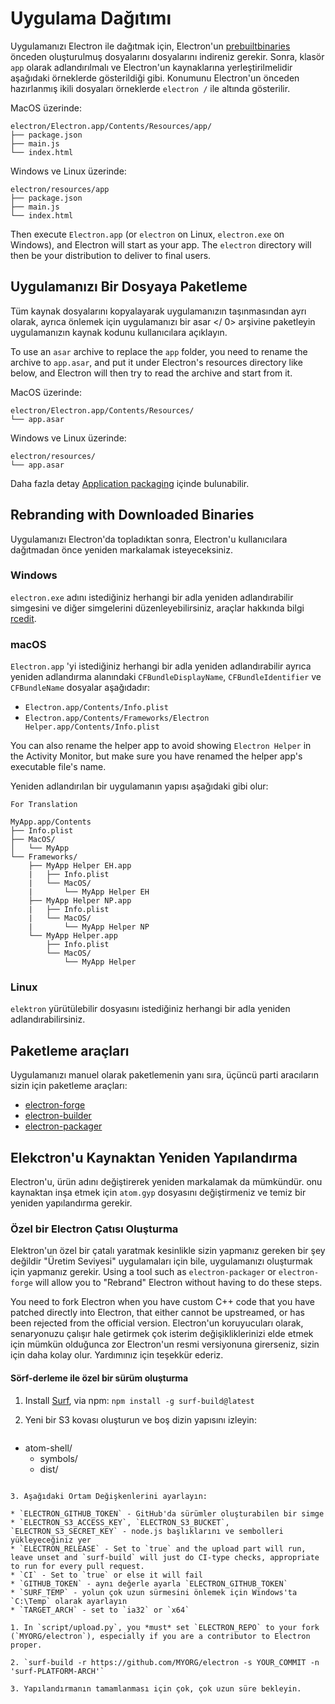 # Uygulama Dağıtımı

Uygulamanızı Electron ile dağıtmak için, Electron'un [prebuiltbinaries](https://github.com/electron/electron/releases) önceden oluşturulmuş dosyalarını dosyalarını indireniz gerekir. Sonra, klasör `app` olarak adlandırılmalı ve Electron'un kaynaklarına yerleştirilmelidir aşağıdaki örneklerde gösterildiği gibi. Konumunu Electron'un önceden hazırlanmış ikili dosyaları örneklerde `electron /` ile altında gösterilir.

MacOS üzerinde:

```text
electron/Electron.app/Contents/Resources/app/
├── package.json
├── main.js
└── index.html
```

Windows ve Linux üzerinde:

```text
electron/resources/app
├── package.json
├── main.js
└── index.html
```

Then execute `Electron.app` (or `electron` on Linux, `electron.exe` on Windows), and Electron will start as your app. The `electron` directory will then be your distribution to deliver to final users.

## Uygulamanızı Bir Dosyaya Paketleme

Tüm kaynak dosyalarını kopyalayarak uygulamanızın taşınmasından ayrı olarak, ayrıca önlemek için uygulamanızı bir  asar </ 0> arşivine paketleyin uygulamanızın kaynak kodunu kullanıcılara açıklayın.</p> 

To use an `asar` archive to replace the `app` folder, you need to rename the archive to `app.asar`, and put it under Electron's resources directory like below, and Electron will then try to read the archive and start from it.

MacOS üzerinde:

```text
electron/Electron.app/Contents/Resources/
└── app.asar
```

Windows ve Linux üzerinde:

```text
electron/resources/
└── app.asar
```

Daha fazla detay [Application packaging](application-packaging.md) içinde bulunabilir.

## Rebranding with Downloaded Binaries

Uygulamanızı Electron'da topladıktan sonra, Electron'u kullanıcılara dağıtmadan önce yeniden markalamak isteyeceksiniz.

### Windows

`electron.exe` adını istediğiniz herhangi bir adla yeniden adlandırabilir simgesini ve diğer simgelerini düzenleyebilirsiniz, araçlar hakkında bilgi [rcedit](https://github.com/atom/rcedit).

### macOS

`Electron.app` 'yi istediğiniz herhangi bir adla yeniden adlandırabilir ayrıca yeniden adlandırma alanındaki `CFBundleDisplayName`, `CFBundleIdentifier` ve `CFBundleName` dosyalar aşağıdadır:

* `Electron.app/Contents/Info.plist`
* `Electron.app/Contents/Frameworks/Electron Helper.app/Contents/Info.plist`

You can also rename the helper app to avoid showing `Electron Helper` in the Activity Monitor, but make sure you have renamed the helper app's executable file's name.

Yeniden adlandırılan bir uygulamanın yapısı aşağıdaki gibi olur:

```text
For Translation

MyApp.app/Contents
├── Info.plist
├── MacOS/
│   └── MyApp
└── Frameworks/
    ├── MyApp Helper EH.app
    |   ├── Info.plist
    |   └── MacOS/
    |       └── MyApp Helper EH
    ├── MyApp Helper NP.app
    |   ├── Info.plist
    |   └── MacOS/
    |       └── MyApp Helper NP
    └── MyApp Helper.app
        ├── Info.plist
        └── MacOS/
            └── MyApp Helper
```

### Linux

`elektron` yürütülebilir dosyasını istediğiniz herhangi bir adla yeniden adlandırabilirsiniz.

## Paketleme araçları

Uygulamanızı manuel olarak paketlemenin yanı sıra, üçüncü parti aracıların sizin için paketleme araçları:

* [electron-forge](https://github.com/electron-userland/electron-forge)
* [electron-builder](https://github.com/electron-userland/electron-builder)
* [electron-packager](https://github.com/electron-userland/electron-packager)

## Elekctron'u Kaynaktan Yeniden Yapılandırma

Electron'u, ürün adını değiştirerek yeniden markalamak da mümkündür. onu kaynaktan inşa etmek için ` atom.gyp ` dosyasını değiştirmeniz ve temiz bir yeniden yapılandırma gerekir.

### Özel bir Electron Çatısı Oluşturma

Elektron'un özel bir çatalı yaratmak kesinlikle sizin yapmanız gereken bir şey değildir "Üretim Seviyesi" uygulamaları için bile, uygulamanızı oluşturmak için yapmanız gerekir. Using a tool such as `electron-packager` or `electron-forge` will allow you to "Rebrand" Electron without having to do these steps.

You need to fork Electron when you have custom C++ code that you have patched directly into Electron, that either cannot be upstreamed, or has been rejected from the official version. Electron'un koruyucuları olarak, senaryonuzu çalışır hale getirmek çok isterim değişikliklerinizi elde etmek için mümkün olduğunca zor Electron'un resmi versiyonuna girerseniz, sizin için daha kolay olur. Yardımınız için teşekkür ederiz.

#### Sörf-derleme ile özel bir sürüm oluşturma

1. Install [Surf](https://github.com/surf-build/surf), via npm: `npm install -g surf-build@latest`

2. Yeni bir S3 kovası oluşturun ve boş dizin yapısını izleyin:
    
    ```sh
- atom-shell/
  - symbols/
  - dist/
```

3. Aşağıdaki Ortam Değişkenlerini ayarlayın:

* `ELECTRON_GITHUB_TOKEN` - GitHub'da sürümler oluşturabilen bir simge
* `ELECTRON_S3_ACCESS_KEY`, `ELECTRON_S3_BUCKET`, `ELECTRON_S3_SECRET_KEY` - node.js başlıklarını ve sembolleri yükleyeceğiniz yer
* `ELECTRON_RELEASE` - Set to `true` and the upload part will run, leave unset and `surf-build` will just do CI-type checks, appropriate to run for every pull request.
* `CI` - Set to `true` or else it will fail
* `GITHUB_TOKEN` - aynı değerle ayarla `ELECTRON_GITHUB_TOKEN`
* `SURF_TEMP` - yolun çok uzun sürmesini önlemek için Windows'ta `C:\Temp` olarak ayarlayın
* `TARGET_ARCH` - set to `ia32` or `x64`

1. In `script/upload.py`, you *must* set `ELECTRON_REPO` to your fork (`MYORG/electron`), especially if you are a contributor to Electron proper.

2. `surf-build -r https://github.com/MYORG/electron -s YOUR_COMMIT -n 'surf-PLATFORM-ARCH'`

3. Yapılandırmanın tamamlanması için çok, çok uzun süre bekleyin.